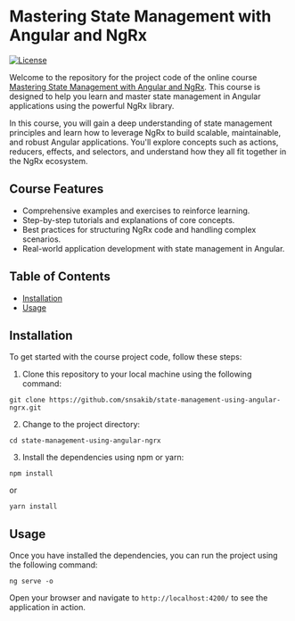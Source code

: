 # Mastering State Management with Angular and NgRx

[![License](https://img.shields.io/badge/license-MIT-blue.svg)](https://github.com/your-username/mastering-state-management/blob/main/LICENSE)

Welcome to the repository for the project code of the online course [Mastering State Management with Angular and NgRx](https://www.educative.io/courses/mastering-state-management-with-angular-and-ngrx). This course is designed to help you learn and master state management in Angular applications using the powerful NgRx library.

In this course, you will gain a deep understanding of state management principles and learn how to leverage NgRx to build scalable, maintainable, and robust Angular applications. You'll explore concepts such as actions, reducers, effects, and selectors, and understand how they all fit together in the NgRx ecosystem.

## Course Features

- Comprehensive examples and exercises to reinforce learning.
- Step-by-step tutorials and explanations of core concepts.
- Best practices for structuring NgRx code and handling complex scenarios.
- Real-world application development with state management in Angular.

## Table of Contents

- [Installation](#installation)
- [Usage](#usage)

## Installation

To get started with the course project code, follow these steps:

1. Clone this repository to your local machine using the following command:

```shell
git clone https://github.com/snsakib/state-management-using-angular-ngrx.git
```

2. Change to the project directory:

```shell
cd state-management-using-angular-ngrx
```

3. Install the dependencies using npm or yarn:

```shell
npm install
```
or
```shell
yarn install
```

## Usage

Once you have installed the dependencies, you can run the project using the following command:

```shell
ng serve -o
```

Open your browser and navigate to `http://localhost:4200/` to see the application in action.
